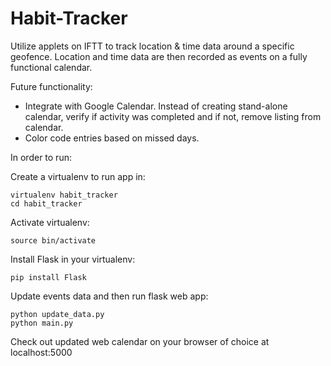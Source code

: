 # Habit-Tracker
Utilize applets on IFTT to track location & time data around a specific geofence. Location and time data are then recorded as events on a fully functional calendar.

Future functionality:
* Integrate with Google Calendar. Instead of creating stand-alone calendar, verify if activity was completed and if not, remove listing from calendar.
* Color code entries based on missed days.

In order to run:

Create a virtualenv to run app in:

```shell
virtualenv habit_tracker
cd habit_tracker
```

Activate virtualenv:

```shell
source bin/activate
```

Install Flask in your virtualenv:

```shell
pip install Flask
```

Update events data and then run flask web app:

```shell
python update_data.py
python main.py
```

Check out updated web calendar on your browser of choice at localhost:5000

